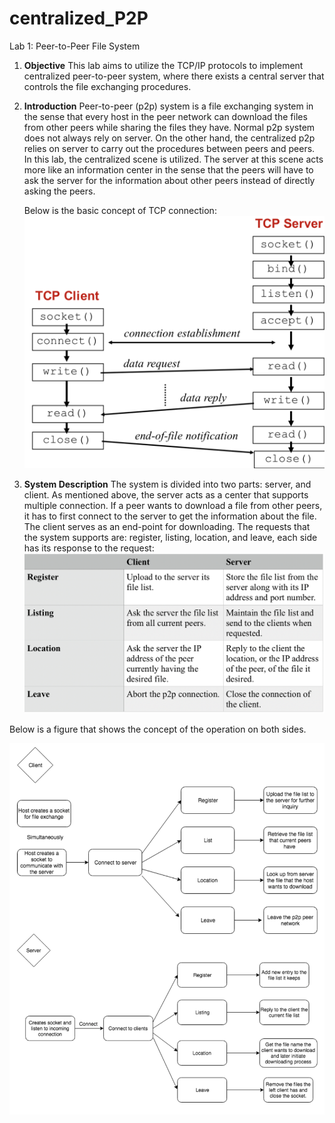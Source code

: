 # centralized_P2P
Lab 1: Peer-to-Peer File System
1. **Objective**
	This lab aims to utilize the TCP/IP protocols to implement centralized peer-to-peer system, where there exists a central server that controls the file exchanging procedures.
	
2. **Introduction**
	Peer-to-peer (p2p) system is a file exchanging system in the sense that every host in the peer network can download the files from other peers while sharing the files they have. Normal p2p system does not always rely on server. On the other hand, the centralized p2p relies on server to carry out the procedures between peers and peers. In this lab, the centralized scene is utilized. The server at this scene acts more like an information center in the sense that the peers will have to ask the server for the information about other peers instead of directly asking the peers. 
	
	Below is the basic concept of TCP connection:
	![Alt text](https://github.com/OscarLi9328/centralized_P2P/blob/master/concept.png?raw=true "Optional Title")
3. **System Description** 
	The system is divided into two parts: server, and client. As mentioned above, the server acts as a center that supports multiple connection. If a peer wants to download a file from other peers, it has to first connect to the server to get the information about the file. The client serves as an end-point for downloading. 
	The requests that the system supports are: register, listing, location, and leave, each side has its response to the request:
	![Alt text](https://github.com/OscarLi9328/centralized_P2P/blob/master/system%20description.png?raw=true "Optional Title")

Below is a figure that shows the concept of the operation on both sides.

![Alt text](https://github.com/OscarLi9328/centralized_P2P/blob/master/elaborate.png?raw=true "Optional Title")


